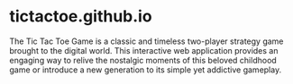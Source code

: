 # tictactoe.github.io
The Tic Tac Toe Game is a classic and timeless two-player strategy game brought to the digital world.  This interactive web application provides an engaging way to relive the nostalgic moments of this beloved childhood game or introduce a new generation to its simple yet addictive gameplay.
